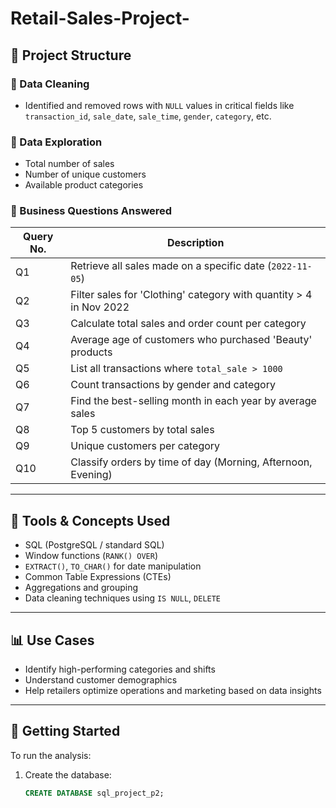 # Retail-Sales-Project-

## 📂 Project Structure
### 📌 Data Cleaning
- Identified and removed rows with `NULL` values in critical fields like `transaction_id`, `sale_date`, `sale_time`, `gender`, `category`, etc.

### 📌 Data Exploration
- Total number of sales
- Number of unique customers
- Available product categories

### 📌 Business Questions Answered

| Query No. | Description |
|-----------|-------------|
| Q1 | Retrieve all sales made on a specific date (`2022-11-05`) |
| Q2 | Filter sales for 'Clothing' category with quantity > 4 in Nov 2022 |
| Q3 | Calculate total sales and order count per category |
| Q4 | Average age of customers who purchased 'Beauty' products |
| Q5 | List all transactions where `total_sale > 1000` |
| Q6 | Count transactions by gender and category |
| Q7 | Find the best-selling month in each year by average sales |
| Q8 | Top 5 customers by total sales |
| Q9 | Unique customers per category |
| Q10 | Classify orders by time of day (Morning, Afternoon, Evening) |

---

## 🧮 Tools & Concepts Used

- SQL (PostgreSQL / standard SQL)
- Window functions (`RANK() OVER`)
- `EXTRACT()`, `TO_CHAR()` for date manipulation
- Common Table Expressions (CTEs)
- Aggregations and grouping
- Data cleaning techniques using `IS NULL`, `DELETE`

---

## 📊 Use Cases

- Identify high-performing categories and shifts
- Understand customer demographics
- Help retailers optimize operations and marketing based on data insights

---

## 🚀 Getting Started

To run the analysis:
1. Create the database:
   ```sql
   CREATE DATABASE sql_project_p2;
